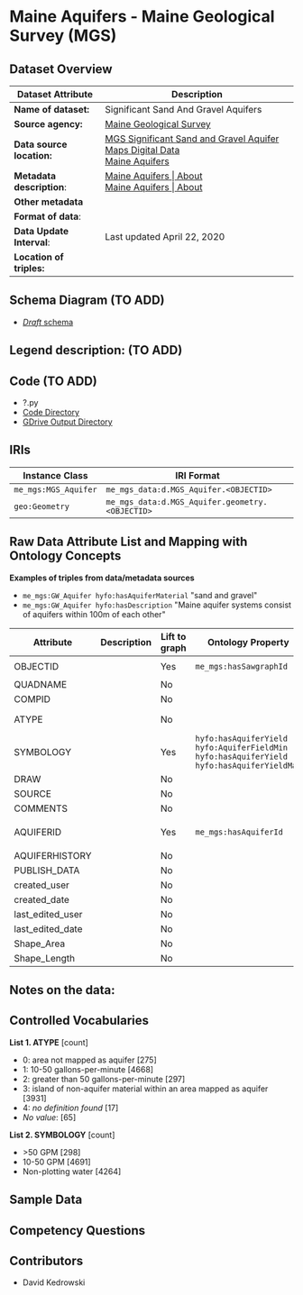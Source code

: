 # Maine Aquifers - Maine Geological Survey (MGS)

## Dataset Overview
| Dataset Attribute | Description |
| --- | --- |
| **Name of dataset:** | Significant Sand And Gravel Aquifers |
| **Source agency:** | [Maine Geological Survey](https://www.maine.gov/dacf/mgs/) |
| **Data source location:** | [MGS Significant Sand and Gravel Aquifer Maps Digital Data](https://www.maine.gov/dacf/mgs/pubs/digital/aquifers.htm) <br/> [Maine Aquifers](https://mgs-maine.opendata.arcgis.com/datasets/maine-aquifers/explore) |
| **Metadata description**: | [Maine Aquifers \| About](https://mgs-maine.opendata.arcgis.com/datasets/maine::maine-aquifers/about) <br/> [Maine Aquifers \| About](https://maine.hub.arcgis.com/datasets/maine::maine-aquifers/about) |
| **Other metadata** |  |
| **Format of data**: |  |
| **Data Update Interval**: | Last updated April 22, 2020 |
| **Location of triples:** |  |

## Schema Diagram (TO ADD)
- [*Draft* schema]()

**Legend description:** (TO ADD)
- 

## Code (TO ADD)
- ?.py
- [Code Directory]()
- [GDrive Output Directory]()

## IRIs
| Instance Class | IRI Format |
| --- | --- |
| `me_mgs:MGS_Aquifer` | `me_mgs_data:d.MGS_Aquifer.<OBJECTID>` |
| `geo:Geometry` | `me_mgs_data:d.MGS_Aquifer.geometry.<OBJECTID>` |

## Raw Data Attribute List and Mapping with Ontology Concepts

**Examples of triples from data/metadata sources**
* `me_mgs:GW_Aquifer hyfo:hasAquiferMaterial` "sand and gravel"
* `me_mgs:GW_Aquifer hyfo:hasDescription` "Maine aquifer systems consist of aquifers within 100m of each other"

| Attribute | Description | Lift to graph | Ontology Property | Comments |
| --- | --- | --- | --- | --- |
| OBJECTID |  | Yes | `me_mgs:hasSawgraphId` | `rdfs:subPropertyOf hyfo:hasPrimarySawgraphAqId` | 
| QUADNAME |  | No |  |  |
| COMPID |  | No |  |  |
| ATYPE |  | No |  | integer IDs for SYMBOLOGY categories |
| SYMBOLOGY |  | Yes | `hyfo:hasAquiferYield hyfo:AquiferFieldMin` <br/> `hyfo:hasAquiferYield hyfo:hasAquiferYieldMax` | Values are intervals |
| DRAW |  | No |  |  |
| SOURCE |  | No |  | 12 records (of 9253) |
| COMMENTS |  | No |  | 32 records (of 9253) |
| AQUIFERID |  | Yes | `me_mgs:hasAquiferId` | `rdfs:subPropertyOf hyfo:hasSecondaryStateAqId` <br/> 9188 of 9253 values unique |
| AQUIFERHISTORY |  | No |  |  |
| PUBLISH_DATA |  | No |  |  |
| created_user |  | No |  |  |
| created_date |  | No |  |  |
| last_edited_user |  | No |  |  |
| last_edited_date |  | No |  |  |
| Shape_Area |  | No |  |  |
| Shape_Length |  | No |  |  |

**Notes on the data:**
- 

## Controlled Vocabularies
**List 1. ATYPE** [count]
- 0: area not mapped as aquifer [275]
- 1: 10-50 gallons-per-minute [4668]
- 2: greater than 50 gallons-per-minute [297]
- 3: island of non-aquifer material within an area mapped as aquifer [3931]
- 4: *no definition found* [17]
- *No value*: [65]

**List 2. SYMBOLOGY** [count]
- \>50 GPM [298]
- 10-50 GPM [4691]
- Non-plotting water [4264]

## Sample Data

## Competency Questions 

## Contributors
- David Kedrowski
